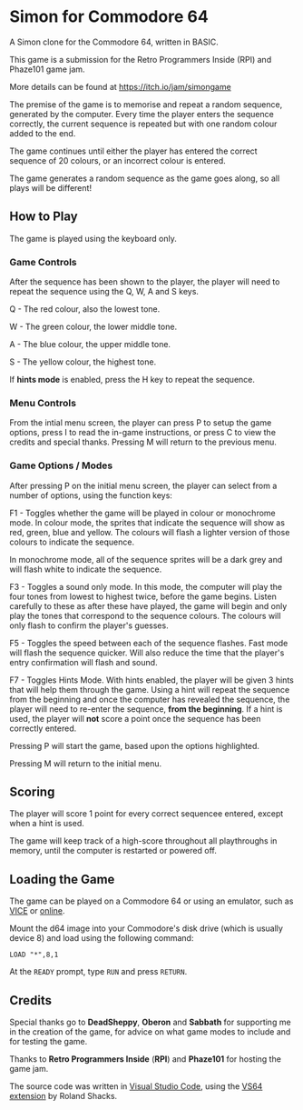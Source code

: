 # Simon for Commodore 64
A Simon clone for the Commodore 64, written in BASIC.

This game is a submission for the Retro Programmers Inside (RPI) and Phaze101 game jam.

More details can be found at https://itch.io/jam/simongame

The premise of the game is to memorise and repeat a random sequence, generated by the computer. Every time the player enters the sequence correctly, the current sequence is repeated but with one random colour added to the end.

The game continues until either the player has entered the correct sequence of 20 colours, or an incorrect colour is entered. 

The game generates a random sequence as the game goes along, so all plays will be different!

## How to Play
The game is played using the keyboard only.

### Game Controls
After the sequence has been shown to the player, the player will need to repeat the sequence using the Q, W, A and S keys.

Q - The red colour, also the lowest tone.

W - The green colour, the lower middle tone.

A - The blue colour, the upper middle tone.

S - The yellow colour, the highest tone.

If **hints mode** is enabled, press the H key to repeat the sequence.

### Menu Controls

From the intial menu screen, the player can press P to setup the game options, press I to read the in-game instructions, or press C to view the credits and special thanks. Pressing M will return to the previous menu.

### Game Options / Modes
After pressing P on the initial menu screen, the player can select from a number of options, using the function keys:

F1 - Toggles whether the game will be played in colour or monochrome mode. In colour mode, the sprites that indicate the sequence will show as red, green, blue and yellow. The colours will flash a lighter version of those colours to indicate the sequence.

In monochrome mode, all of the sequence sprites will be a dark grey and will flash white to indicate the sequence.

F3 - Toggles a sound only mode. In this mode, the computer will play the four tones from lowest to highest twice, before the game begins. Listen carefully to these as after these have played, the game will begin and only play the tones that correspond to the sequence colours. The colours will only flash to confirm the player's guesses.

F5 - Toggles the speed between each of the sequence flashes. Fast mode will flash the sequence quicker. Will also reduce the time that the player's entry confirmation will flash and sound.

F7 - Toggles Hints Mode. With hints enabled, the player will be given 3 hints that will help them through the game. Using a hint will repeat the sequence from the beginning and once the computer has revealed the sequence, the player will need to re-enter the sequence, **from the beginning**. If a hint is used, the player will __not__ score a point once the sequence has been correctly entered.

Pressing P will start the game, based upon the options highlighted.

Pressing M will return to the initial menu.

## Scoring
The player will score 1 point for every correct sequencee entered, except when a hint is used.

The game will keep track of a high-score throughout all playthroughs in memory, until the computer is restarted or powered off.

## Loading the Game
The game can be played on a Commodore 64 or using an emulator, such as [VICE](https://vice-emu.sourceforge.io/) or [online](https://c64online.com/c64-online-emulator/).

Mount the d64 image into your Commodore's disk drive (which is usually device 8) and load using the following command:

`LOAD "*",8,1`

At the `READY` prompt, type `RUN` and press `RETURN`.

## Credits
Special thanks go to **DeadSheppy**, **Oberon** and **Sabbath** for supporting me in the creation of the game, for advice on what game modes to include and for testing the game.

Thanks to **Retro Programmers Inside** (**RPI**) and **Phaze101** for hosting the game jam.

The source code was written in [Visual Studio Code](https://code.visualstudio.com/), using the [VS64 extension](https://github.com/rolandshacks/vs64) by Roland Shacks.